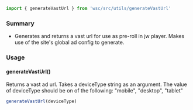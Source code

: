  ```javascript static
import { generateVastUrl } from 'wsc/src/utils/generateVastUrl'
```

 ### Summary

- Generates and returns a vast url for use as pre-roll in jw player. Makes use of the site's global ad config to generate.

### Usage

#### generateVastUrl()
Returns a vast ad url. Takes a deviceType string as an argument. The value of deviceType should be on of the following: "mobile", "desktop", "tablet"
```javascript static
generateVastUrl(deviceType)
```



 

